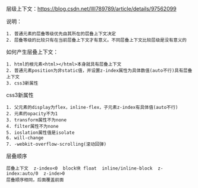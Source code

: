 层级上下文：https://blog.csdn.net/llll789789/article/details/97562099

说明：

```
1. 普通元素的层叠等级优先由其所在的层叠上下文决定
2. 层叠等级的比较只有在当前层叠上下文才有意义。不同层叠上下文比较层级是没有意义的
```

如何产生层叠上下文：

```
1. html的根元素<html></html>本身就具有层叠上下文
2. 普通元素position为非static值，并设置z-index属性为具体数值(auto不行)具有层叠上下文
3. css3新属性
```

css3新属性

```
1. 父元素的display为flex，inline-flex，子元素z-index有具体值(auto不行)
2. 元素的opacity不为1
3. transform属性不为none
4. filter属性不为none
5. ioslation属性值是isolate
6. will-change
7. -webkit-overflow-scrolling(滚动回弹)
```

层叠顺序

```
层叠上下文  z-index<0  block块 float  inline/inline-block  z-index:auto/0  z-inde>0
层叠顺序相同，后面覆盖前面
```



